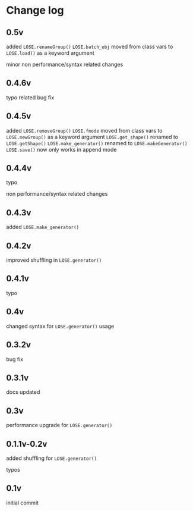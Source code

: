 # Change log

## 0.5v
added `LOSE.renameGroup()`
`LOSE.batch_obj` moved from class vars to `LOSE.load()` as a keyword argument

minor non performance/syntax related changes

## 0.4.6v
typo related bug fix

## 0.4.5v
added `LOSE.removeGroup()`
`LOSE.fmode` moved from class vars to `LOSE.newGroup()` as a keyword argument
`LOSE.get_shape()` renamed to `LOSE.getShape()`
`LOSE.make_generator()` renamed to `LOSE.makeGenerator()`
`LOSE.save()` now only works in append mode

## 0.4.4v
typo

non performance/syntax related changes

## 0.4.3v
added `LOSE.make_generator()`

## 0.4.2v
improved shuffling in `LOSE.generator()`

## 0.4.1v
typo

## 0.4v
changed syntax for `LOSE.generator()` usage

## 0.3.2v
bug fix

## 0.3.1v
docs updated

## 0.3v
performance upgrade for `LOSE.generator()`

## 0.1.1v-0.2v
added shuffling for `LOSE.generator()`

typos

## 0.1v

initial commit